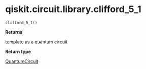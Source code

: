 # qiskit.circuit.library.clifford\_5\_1

<span id="undefined" />

`clifford_5_1()`

**Returns**

template as a quantum circuit.

**Return type**

[QuantumCircuit](qiskit.circuit.QuantumCircuit#qiskit.circuit.QuantumCircuit "qiskit.circuit.QuantumCircuit")
